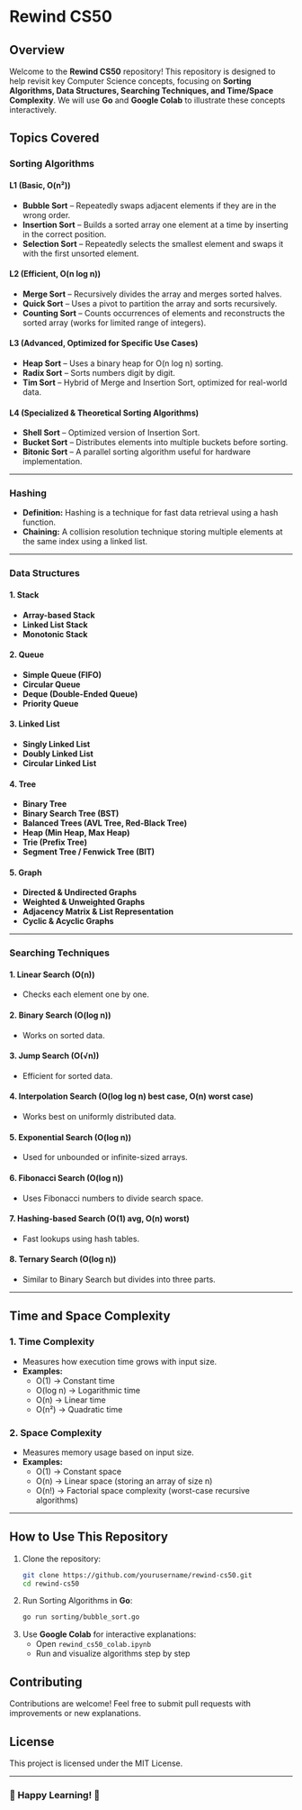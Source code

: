 # Rewind CS50

## Overview
Welcome to the **Rewind CS50** repository! This repository is designed to help revisit key Computer Science concepts, focusing on **Sorting Algorithms, Data Structures, Searching Techniques, and Time/Space Complexity**. We will use **Go** and **Google Colab** to illustrate these concepts interactively.

## Topics Covered

### Sorting Algorithms
#### **L1 (Basic, O(n²))**
- **Bubble Sort** – Repeatedly swaps adjacent elements if they are in the wrong order.
- **Insertion Sort** – Builds a sorted array one element at a time by inserting in the correct position.
- **Selection Sort** – Repeatedly selects the smallest element and swaps it with the first unsorted element.

#### **L2 (Efficient, O(n log n))**
- **Merge Sort** – Recursively divides the array and merges sorted halves.
- **Quick Sort** – Uses a pivot to partition the array and sorts recursively.
- **Counting Sort** – Counts occurrences of elements and reconstructs the sorted array (works for limited range of integers).

#### **L3 (Advanced, Optimized for Specific Use Cases)**
- **Heap Sort** – Uses a binary heap for O(n log n) sorting.
- **Radix Sort** – Sorts numbers digit by digit.
- **Tim Sort** – Hybrid of Merge and Insertion Sort, optimized for real-world data.

#### **L4 (Specialized & Theoretical Sorting Algorithms)**
- **Shell Sort** – Optimized version of Insertion Sort.
- **Bucket Sort** – Distributes elements into multiple buckets before sorting.
- **Bitonic Sort** – A parallel sorting algorithm useful for hardware implementation.

---

### Hashing
- **Definition:** Hashing is a technique for fast data retrieval using a hash function.
- **Chaining:** A collision resolution technique storing multiple elements at the same index using a linked list.

---

### Data Structures
#### **1. Stack**
- **Array-based Stack**
- **Linked List Stack**
- **Monotonic Stack**

#### **2. Queue**
- **Simple Queue (FIFO)**
- **Circular Queue**
- **Deque (Double-Ended Queue)**
- **Priority Queue**

#### **3. Linked List**
- **Singly Linked List**
- **Doubly Linked List**
- **Circular Linked List**

#### **4. Tree**
- **Binary Tree**
- **Binary Search Tree (BST)**
- **Balanced Trees (AVL Tree, Red-Black Tree)**
- **Heap (Min Heap, Max Heap)**
- **Trie (Prefix Tree)**
- **Segment Tree / Fenwick Tree (BIT)**

#### **5. Graph**
- **Directed & Undirected Graphs**
- **Weighted & Unweighted Graphs**
- **Adjacency Matrix & List Representation**
- **Cyclic & Acyclic Graphs**

---

### Searching Techniques
#### **1. Linear Search (O(n))**
- Checks each element one by one.

#### **2. Binary Search (O(log n))**
- Works on sorted data.

#### **3. Jump Search (O(√n))**
- Efficient for sorted data.

#### **4. Interpolation Search (O(log log n) best case, O(n) worst case)**
- Works best on uniformly distributed data.

#### **5. Exponential Search (O(log n))**
- Used for unbounded or infinite-sized arrays.

#### **6. Fibonacci Search (O(log n))**
- Uses Fibonacci numbers to divide search space.

#### **7. Hashing-based Search (O(1) avg, O(n) worst)**
- Fast lookups using hash tables.

#### **8. Ternary Search (O(log n))**
- Similar to Binary Search but divides into three parts.

---

## Time and Space Complexity
### **1. Time Complexity**
- Measures how execution time grows with input size.
- **Examples:**
  - O(1) → Constant time
  - O(log n) → Logarithmic time
  - O(n) → Linear time
  - O(n²) → Quadratic time

### **2. Space Complexity**
- Measures memory usage based on input size.
- **Examples:**
  - O(1) → Constant space
  - O(n) → Linear space (storing an array of size n)
  - O(n!) → Factorial space complexity (worst-case recursive algorithms)

---

## How to Use This Repository
1. Clone the repository:
   ```sh
   git clone https://github.com/yourusername/rewind-cs50.git
   cd rewind-cs50
   ```
2. Run Sorting Algorithms in **Go**:
   ```sh
   go run sorting/bubble_sort.go
   ```
3. Use **Google Colab** for interactive explanations:
   - Open `rewind_cs50_colab.ipynb`
   - Run and visualize algorithms step by step

## Contributing
Contributions are welcome! Feel free to submit pull requests with improvements or new explanations.

## License
This project is licensed under the MIT License.

---

### 🚀 Happy Learning! 🎯
